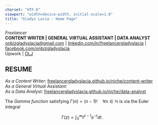 ```yaml
---
charset: "UTF-8"
viewport: "width=device-width, initial-scale=1.0"
title: "Gladys Lacia - Home Page"
---
```


*Freelancer*  
**CONTENT WRITER | GENERAL VIRTUAL ASSISTANT | DATA ANALYST**  
<onbizgladyslacia@gmail.com> | [linkedin.com/in/freelancergladyslacia](https://www.linkedin.com/in/freelancergladyslacia/) | [facebook.com/onbizgladyslacia](https://www.facebook.com/onbizgladyslacia)  
Upwork | [OLJ](https://www.onlinejobs.ph/jobseekers/info/3977015)

## **RESUME**  
*As a Content Writer:* [freelancergladyslacia.github.io/niche/content-writer](https://freelancergladyslacia.github.io/niche/content-writer)  
*As a General Virtual Assistant:*  
*As a Data Analyst:* [freelancergladyslacia.github.io/niche/data-analyst](https://freelancergladyslacia.github.io/niche/data-analyst)

The *Gamma function* satisfying $\Gamma(n) = (n-1)!\quad\forall n\in\mathbb N$ is via the Euler integral

$$
\Gamma(z) = \int_0^\infty t^{z-1}e^{-t}dt\,.
$$